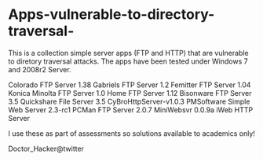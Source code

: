 # Apps-vulnerable-to-directory-traversal-
This is a collection simple server apps (FTP and HTTP) that are vulnerable to diretory traversal attacks. The apps have been tested under Windows 7 and 2008r2 Server. 

Colorado FTP Server 1.38
Gabriels FTP Server 1.2
Femitter FTP Server 1.04
Konica Minolta FTP Server 1.0
Home FTP Server 1.12
Bisonware FTP Server 3.5
Quickshare File Server 3.5
CyBroHttpServer-v1.0.3
PMSoftware Simple Web Server 2.3-rc1
PCMan FTP Server 2.0.7
MiniWebsvr 0.0.9a
iWeb HTTP Server

I use these as part of assessments so solutions available to academics only!

Doctor_Hacker@twitter
